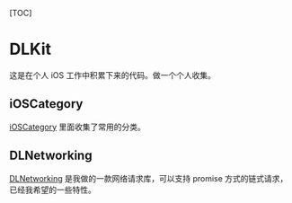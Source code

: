 [TOC]

# DLKit
这是在个人 iOS 工作中积累下来的代码。做一个个人收集。

## iOSCategory
[iOSCategory](https://github.com/ZengyiMa/iOSCategories) 里面收集了常用的分类。

## DLNetworking 
[DLNetworking](https://github.com/ZengyiMa/DLNetworking) 是我做的一款网络请求库，可以支持 promise 方式的链式请求，已经我希望的一些特性。








